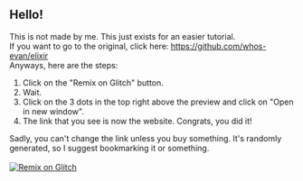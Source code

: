## Hello!
This is not made by me. This just exists for an easier tutorial.<br> 
If you want to go to the original, click here: https://github.com/whos-evan/elixir<br>
Anyways, here are the steps:<br>
1. Click on the "Remix on Glitch" button.
2. Wait.
3. Click on the 3 dots in the top right above the preview and click on "Open in new window".
4. The link that you see is now the website. Congrats, you did it!<br>

Sadly, you can't change the link unless you buy something. It's randomly generated, so I suggest bookmarking it or something.<br><br>
<a target="_blank" href="https://glitch.com/edit/#!/import/github/GermanicPanzer/elixirr"><img alt="Remix on Glitch" src="https://binbashbanana.github.io/deploy-buttons/buttons/remade/glitch.svg"></a>
